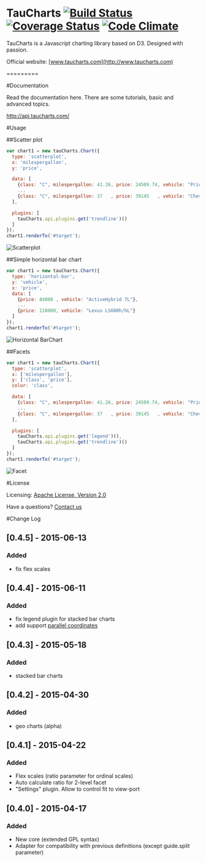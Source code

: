 TauCharts [![Build Status](https://travis-ci.org/TargetProcess/tauCharts.png?branch=master)](https://travis-ci.org/TargetProcess/tauCharts) [![Coverage Status](https://img.shields.io/coveralls/TargetProcess/tauCharts.svg)](https://coveralls.io/r/TargetProcess/tauCharts) [![Code Climate](https://codeclimate.com/github/TargetProcess/tauCharts/badges/gpa.svg)](https://codeclimate.com/github/TargetProcess/tauCharts)
=========

TauCharts is a Javascript charting library based on D3. Designed with passion.

Official website: [www.taucharts.com](http://www.taucharts.com)

=========

#Documentation

Read the documentation here. There are some tutorials, basic and advanced topics.

http://api.taucharts.com/

#Usage

##Scatter plot

```javascript
var chart1 = new tauCharts.Chart({
  type: 'scatterplot',
  x: 'milespergallon',
  y: 'price',

  data: [
    {class: "C", milespergallon: 41.26, price: 24509.74, vehicle: "Prius (1st Gen)", year: 1997},
    ...
    {class: "C", milespergallon: 37   , price: 39145   , vehicle: "Chevrolet Volt" , year: 2013}
  ],

  plugins: [
    tauCharts.api.plugins.get('trendline')()
  ]
});
chart1.renderTo('#target');
```
![Scatterplot](https://dl.dropboxusercontent.com/u/96767946/taucharts.com/scatterplot.png)

##Simple horizontal bar chart

```javascript
var chart1 = new tauCharts.Chart({
  type: 'horizontal-bar',
  y: 'vehicle',
  x: 'price',
  data: [
    {price: 84000 , vehicle: "ActiveHybrid 7L"},
    ...
    {price: 118000, vehicle: "Lexus LS600h/hL"}
  ]
});
chart1.renderTo('#target');
```
![Horizontal BarChart](https://dl.dropboxusercontent.com/u/96767946/taucharts.com/horizontal-bar.png)

##Facets

```javascript
var chart1 = new tauCharts.Chart({
  type: 'scatterplot',
  x: ['milespergallon'],
  y: ['class', 'price'],
  color: 'class',

  data: [
    {class: "C", milespergallon: 41.26, price: 24509.74, vehicle: "Prius (1st Gen)", year: 1997},
    ...
    {class: "C", milespergallon: 37   , price: 39145   , vehicle: "Chevrolet Volt" , year: 2013}
  ],

  plugins: [
    tauCharts.api.plugins.get('legend')(),
    tauCharts.api.plugins.get('trendline')()
  ]
});
chart1.renderTo('#target');
```
![Facet](https://dl.dropboxusercontent.com/u/96767946/taucharts.com/facet.png)

#License

Licensing: [Apache License, Version 2.0](http://www.apache.org/licenses/LICENSE-2.0)

Have a questions? [Contact us](mailto:michael@targetprocess.com)

#Change Log
## [0.4.5] - 2015-06-13
### Added
- fix flex scales


## [0.4.4] - 2015-06-11
### Added
- fix legend plugin for stacked bar charts
- add support [parallel coordinates](http://en.wikipedia.org/wiki/Parallel_coordinates) 

## [0.4.3] - 2015-05-18
### Added
- stacked bar charts


## [0.4.2] - 2015-04-30
### Added
- geo charts (alpha)


## [0.4.1] - 2015-04-22
### Added
- Flex scales (ratio parameter for ordinal scales)
- Auto calculate ratio for 2-level facet
- "Settings" plugin. Allow to control fit to view-port


## [0.4.0] - 2015-04-17
### Added
- New core (extended GPL syntax)
- Adapter for compatibility with previous definitions (except guide.split parameter)


